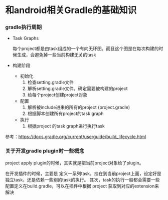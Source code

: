 # 和android相关Gradle的基础知识

### gradle执行周期

* Task Graphs

  每个project都是由task组成的一个有向无环图。而且这个图是在每次构建的时候生成，会避免掉一些当前构建无关的task

* 构建阶段

  * 初始化
    1. 检查setting.gradle文件
    2. 解析setting.gradle文件，确定需要被构建的project
    3. 给每个project创建project对象
  * 配置
    1. 解析被include进来的所有的project (project.gradle)
    2. 根据脚本创建所有project的task graph
  * 执行
    1. 根据project 的task graph进行执行task



参考：https://docs.gradle.org/current/userguide/build_lifecycle.html



### 关于开发gradle plugin时一些概念

project apply plugin的时候，其实就是把当前project对象给了plugin。

在开发插件的时候，主要是 定义一系列task，挂在到当前project上面，设定好是独立task，还是依赖一些别的task的执行。
其次，task的执行一般都会需要一些配置定义在build.gradle，可以在插件中根据 project 获取到对应的extension来解决 

